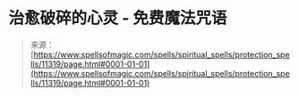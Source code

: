 <!--yml

category: 未分类

date: 2024-06-12 18:48:27

-->

# 治愈破碎的心灵 - 免费魔法咒语

> 来源：[https://www.spellsofmagic.com/spells/spiritual_spells/protection_spells/11319/page.html#0001-01-01](https://www.spellsofmagic.com/spells/spiritual_spells/protection_spells/11319/page.html#0001-01-01)
